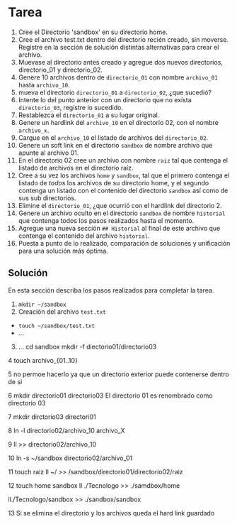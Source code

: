 # Tarea

1. Cree el Directorio 'sandbox' en su directorio home.
2. Cree el archivo test.txt dentro del directorio recién creado, sin moverse. Registre en la sección de solución distintas alternativas para crear el archivo.
3. Muevase al directorio antes creado y agregue dos nuevos directorios, directorio_01 y directorio_02.
4. Genere 10 archivos dentro de `directorio_01` con nombre `archivo_01` hasta `archivo_10`.
5. mueva el directorio `directorio_01` a `directorio_02`, ¿que sucedió?
6. Intente lo del punto anterior con un directorio que no exista `directorio_03`, registre lo sucedido.
7. Restablezca el `directorio_01` a su lugar original.
8. Genere un hardlink del `archivo_10` en el directorio 02, con el nombre `archivo_x`.
9. Cargue en el `archivo_10` el listado de archivos del `directorio_02`.
10. Genere un soft link en el directorio `sandbox` de nombre archivo que apunte al archivo 01.
11. En el directorio 02 cree un archivo con nombre `raiz` tal que contenga el listado de archivos en el directorio raíz.
12. Cree a su vez los archivos `home` y `sandbox`, tal que el primero contenga el listado de *todos* los archivos de su directorio home, y el segundo contenga un listado con el contenido del directorio `sandbox` así como de sus sub directorios.
13. Elimine el `directorio_01`, ¿que ocurrió con el hardlink del directorio 2.
14. Genere un archivo oculto en el directorio `sandbox` de nombre `historial` que contenga todos los pasos realizados hasta el momento.
15. Agregue una nueva sección `## Historial` al final de este archivo que contenga el contenido del archivo `historial`.
16. Puesta a punto de lo realizado, comparación de soluciones y unificación para una solución más óptima.

## Solución

En esta sección describa los pasos realizados para completar la tarea.

1. `mkdir ~/sandbox`
2. Creación del archivo `test.txt`

- `touch ~/sandbox/test.txt`
- ...

3. ...
	cd sandbox
	mkdir -f diectorio01/directorio03
	
4 touch archivo_{01..10}

5	no permoe hacerlo ya que un directorio exterior puede contenerse 
dentro de si

6 mkdir directorio01 directorio03
El directorio 01 es renombrado como directorio 03

7 mkdir dirctorio03 directori01

8 ln -l directorio02/archivo_10 archivo_X

9 ll >> directorio02/archivo_10

10 ln -s ~/sandbox directorio02/archivo_01


11 touch raiz 
 ll ~/ >> /sandbox/directorio01/directorio02/raiz

12 touch home sandbox
ll ./Tecnologo >> ./samdbox/home

ll./Tecnologo/sandbox >> ./sandbox/sandbox 

13
Si se elimina el directorio y los archivos queda el hard link guardado 
